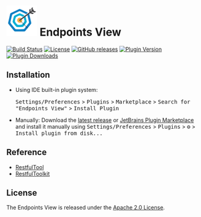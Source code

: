 # [![Plugin Logo](src/main/resources/META-INF/pluginIcon.svg)][plugin:logo] Endpoints View

[![Build Status][badge:build]][gh:workflow-build]
[![License][badge:license]][gh:license]
[![GitHub releases][badge:release]][gh:releases]
[![Plugin Version][badge:version]][plugin:versions]
[![Plugin Downloads][badge:downloads]][plugin:homepage]



<!-- Plugin description -->

<!-- Plugin description end -->

## Installation

- Using IDE built-in plugin system:

  <kbd>Settings/Preferences</kbd> > <kbd>Plugins</kbd> > <kbd>Marketplace</kbd> > <kbd>Search for "Endpoints View"</kbd> >
  <kbd>Install Plugin</kbd>

- Manually:
  Download the [latest release][gh:releases] or [JetBrains Plugin Marketplace][plugin:versions] and install it
  manually using <kbd>Settings/Preferences</kbd> > <kbd>Plugins</kbd> > <kbd>⚙️</kbd> > <kbd>Install plugin from
  disk...</kbd>

## Reference

- [RestfulTool][plugin:RestfulTool]
- [RestfulToolkit][plugin:RestfulToolkit]

## License

The Endpoints View is released under the [Apache 2.0 License](https://www.apache.org/licenses/LICENSE-2.0).


[//]: # (@formatter:off)
[badge:build]: https://github.com/fobgochod/endpoints/workflows/Build/badge.svg
[badge:license]: https://img.shields.io/github/license/fobgochod/endpoints.svg?color=4D7A97&logo=apache
[badge:release]: https://img.shields.io/github/release/fobgochod/endpoints.svg?colorB=0097A7
[badge:version]: https://img.shields.io/jetbrains/plugin/v/20935.svg
[badge:downloads]: https://img.shields.io/jetbrains/plugin/d/20935.svg

[gh:workflow-build]: https://github.com/fobgochod/endpoints/actions?query=workflow%3ABuild
[gh:license]: https://github.com/fobgochod/endpoints/blob/main/LICENSE
[gh:releases]: https://github.com/fobgochod/endpoints/releases

[plugin:logo]: https://github.com/fobgochod/endpoints/blob/main/src/main/resources/META-INF/pluginIcon.svg
[plugin:homepage]: https://plugins.jetbrains.com/plugin/20935
[plugin:versions]: https://plugins.jetbrains.com/plugin/20935/versions
[plugin:RestfulTool]: https://github.com/ZhangYuanSheng1217/RestfulTool
[plugin:RestfulToolkit]: https://github.com/mrmanzhaow/RestfulToolkit